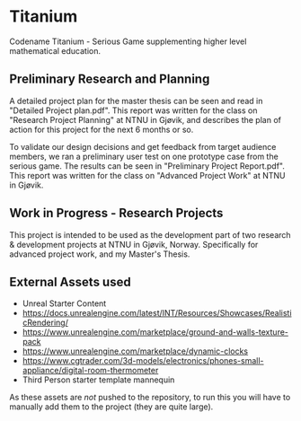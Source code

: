 # Titanium
Codename Titanium - Serious Game supplementing higher level mathematical education.

## Preliminary Research and Planning
A detailed project plan for the master thesis can be seen and read in "Detailed Project plan.pdf". This report was written for the class on "Research Project Planning" at NTNU in Gjøvik, and describes the plan of action for this project for the next 6 months or so.

To validate our design decisions and get feedback from target audience members, we ran a preliminary user test on one prototype case from the serious game. The results can be seen in "Preliminary Project Report.pdf". This report was written for the class on "Advanced Project Work" at NTNU in Gjøvik. 

## Work in Progress - Research Projects
This project is intended to be used as the development part of two research & development projects at NTNU in Gjøvik, Norway.
Specifically for advanced project work, and my Master's Thesis. 

## External Assets used
- Unreal Starter Content
- https://docs.unrealengine.com/latest/INT/Resources/Showcases/RealisticRendering/
- https://www.unrealengine.com/marketplace/ground-and-walls-texture-pack
- https://www.unrealengine.com/marketplace/dynamic-clocks
- https://www.cgtrader.com/3d-models/electronics/phones-small-appliance/digital-room-thermometer
- Third Person starter template mannequin

As these assets are *not* pushed to the repository, to run this you will have to manually add them to the project (they are quite large). 
